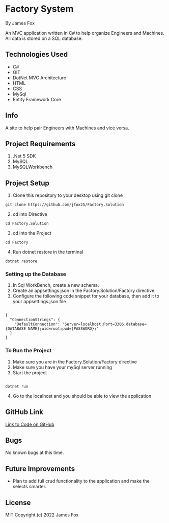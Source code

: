 # Factory System

By James Fox

An MVC application written in C# to help organize Engineers and Machines. All data is stored on a SQL database.

## Technologies Used

- C#
- GIT
- DotNet MVC Architecture
- HTML
- CSS
- MySql
- Entity Framework Core

## Info

A site to help pair Engineers with Machines and vice versa.

## Project Requirements

1. .Net 5 SDK
2. MySQL
3. MySQLWorkbench

## Project Setup

1. Clone this repository to your desktop using git clone

```
git clone https://github.com/jfox25/Factory.Solution
```

2. cd into Directive

```
cd Factory.Solution
```

3. cd into the Project

```
cd Factory
```

4. Run dotnet restore in the terminal

```
dotnet restore
```

### Setting up the Database

1. In Sql WorkBench, create a new schema.
2. Create an appsettings.json in the Factory.Solution/Factory directive.
3. Configure the following code snippet for your database, then add it to your appsettings.json file

```

{
  "ConnectionStrings": {
    "DefaultConnection": "Server=localhost;Port=3306;database={DATABASE NAME};uid=root;pwd={PASSWORD};"
  }
}

```

### To Run the Project

1. Make sure you are in the Factory.Solution/Factory directive
2. Make sure you have your mySql server running
3. Start the project

```

dotnet run

```

4. Go to the localhost and you should be able to view the application

## GitHub Link

[Link to Code on GitHub](https://github.com/jfox25/Factory.Solution)

## Bugs

No known bugs at this time.

## Future Improvements

- Plan to add full crud functionality to the application and make the selects smarter.

## License

MIT
Copyright (c) 2022 James Fox

```

```
